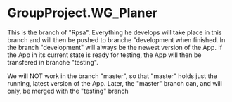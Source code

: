 # GroupProject.WG_Planer
This is the branch of "Rpsa". Everything he develops will take place in this branch and will then be pushed to branche "development when finished. In the branch "development" will always be the newest version of the App. If the App in its current state is ready for testing, the App will then be transfered in branche "testing".

We will NOT work in the branch "master", so that "master" holds just the running, latest version of the App. Later, the "master" branch can, and will only, be merged with the "testing" branch
